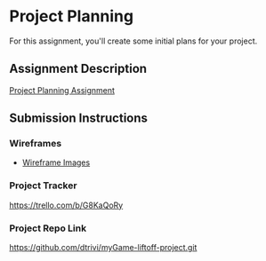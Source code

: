 # Project Planning
For this assignment, you'll create some initial plans for your project.

## Assignment Description
[Project Planning Assignment](https://education.launchcode.org/liftoff/modules/assignments/project-planning)

## Submission Instructions

### Wireframes

<ul>
<li><a href="P3-Project_Planning/Wireframe_Image/myGame-5_page_wireframe.jpeg">Wireframe Images</a></li>
</ul>

### Project Tracker

https://trello.com/b/G8KaQoRy

### Project Repo Link

https://github.com/dtrivi/myGame-liftoff-project.git
